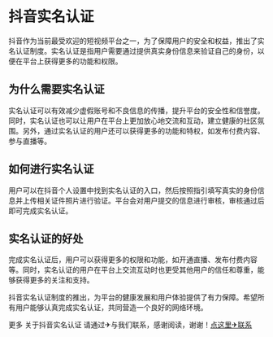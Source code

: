 # 抖音实名认证

抖音作为当前最受欢迎的短视频平台之一，为了保障用户的安全和权益，推出了实名认证制度。实名认证是指用户需要通过提供真实身份信息来验证自己的身份，以便在平台上获得更多的功能和权限。

## 为什么需要实名认证

实名认证可以有效减少虚假账号和不良信息的传播，提升平台的安全性和信誉度。同时，实名认证也可以让用户在平台上更加放心地交流和互动，建立健康的社区氛围。另外，通过实名认证的用户还可以获得更多的功能和特权，如发布付费内容、参与直播等。

## 如何进行实名认证

用户可以在抖音个人设置中找到实名认证的入口，然后按照指引填写真实的身份信息并上传相关证件照片进行验证。平台会对用户提交的信息进行审核，审核通过后即可完成实名认证。

## 实名认证的好处

完成实名认证后，用户可以获得更多的权限和功能，如开通直播、发布付费内容等。同时，实名认证的用户在平台上交流互动时也更受其他用户的信任和尊重，能够获得更多的关注和支持。

抖音实名认证制度的推出，为平台的健康发展和用户体验提供了有力保障。希望所有用户能够认真完成实名认证，共同营造一个良好的网络环境。

更多 关于抖音实名认证 请通过✈与我们联系，感谢阅读，谢谢！[点这里✈联系](https://w.k02.cc)